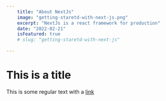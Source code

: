 ```yaml
---
    title: "About NextJs"
    image: "getting-staretd-with-next-js.png"
    excerpt: "NextJs is a react framework for production"
    date: "2022-02-21"
    isFeatured: true
    # slug: "getting-staretd-with-next-js"
   
---
```


# This is a title

This is some regular text with a [link](https://google.com)
